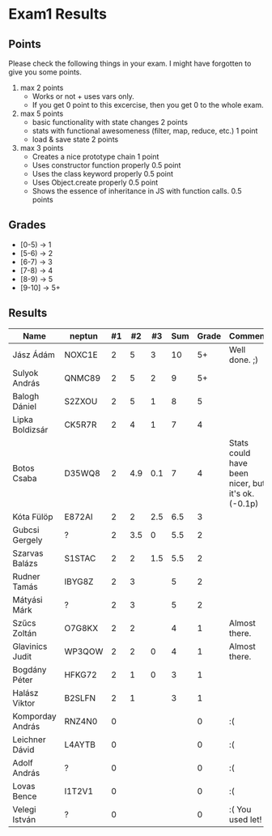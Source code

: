 # Exam1 Results

## Points

Please check the following things in your exam. I might have forgotten to give you some points.

 1) max 2 points
    - Works or not + uses vars only.
    - If you get 0 point to this excercise, then you get 0 to the whole exam.
 2) max 5 points
    - basic functionality with state changes 2 points
    - stats with functional awesomeness (filter, map, reduce, etc.) 1 point
    - load & save state 2 points
 3) max 3 points
    - Creates a nice prototype chain 1 point
    - Uses constructor function properly 0.5 point
    - Uses the class keyword properly 0.5 point
    - Uses Object.create properly 0.5 point
    - Shows the essence of inheritance in JS with function calls. 0.5 points
   

## Grades

 - [0-5)  -> 1
 - [5-6)  -> 2
 - [6-7)  -> 3
 - [7-8)  -> 4
 - [8-9)  -> 5
 - [9-10] -> 5+

## Results

Name                |   neptun  |   #1  |   #2  |   #3  |   Sum | Grade | Comment
---                 | ---       | ---   | ---   | ---   | ---   | ---   | ---
Jász Ádám           |   NOXC1E  |   2   |   5   |   3   |   10  |   5+  | Well done. ;)
Sulyok András       |   QNMC89  |   2   |   5   |   2   |   9   |   5+  | 
Balogh Dániel       |   S2ZXOU  |   2   |   5   |   1   |   8   |   5   |
Lipka Boldizsár     |   CK5R7R  |   2   |   4   |   1   |   7   |   4   |
Botos Csaba         |   D35WQ8  |   2   |   4.9 |   0.1 |   7   |   4   | Stats could have been nicer, but it's ok. (-0.1p)
Kóta Fülöp          |   E872AI  |   2   |   2   |   2.5 |   6.5 |   3   |
Gubcsi Gergely      |   ?       |   2   |   3.5 |   0   |   5.5 |   2   |
Szarvas Balázs      |   S1STAC  |   2   |   2   |   1.5 |   5.5 |   2   |
Rudner Tamás        |   IBYG8Z  |   2   |   3   |       |   5   |   2   |
Mátyási Márk        |   ?       |   2   |   3   |       |   5   |   2   | 
Szűcs Zoltán        |   O7G8KX  |   2   |   2   |       |   4   |   1   | Almost there.
Glavinics Judit     |   WP3QOW  |   2   |   2   |   0   |   4   |   1   | Almost there.
Bogdány Péter       |   HFKG72  |   2   |   1   |   0   |   3   |   1   |
Halász Viktor       |   B2SLFN  |   2   |   1   |       |   3   |   1   |
Komporday András    |   RNZ4N0  |   0   |       |       |       |   0   | :(
Leichner Dávid      |   L4AYTB  |   0   |       |       |       |   0   | :(
Adolf András        |   ?       |   0   |       |       |       |   0   | :(
Lovas Bence         |   I1T2V1  |   0   |       |       |       |   0   | :(
Velegi István       |   ?       |   0   |       |       |       |   0   | :( You used let!
